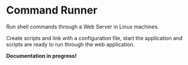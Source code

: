 # Command Runner
Run shell commands through a Web Server in Linux machines.

Create scripts and link with a configuration file, start the application and scripts are ready to run through the web application.

**Documentation in progress!**